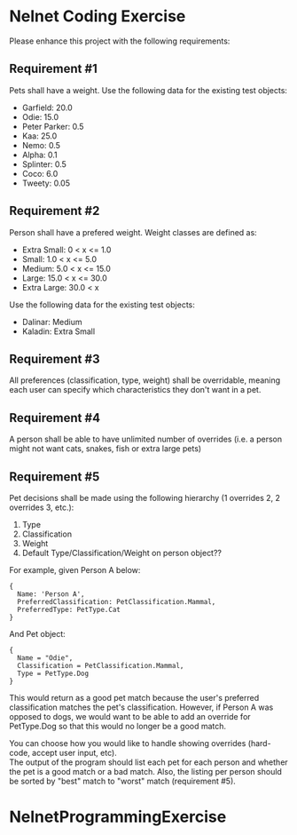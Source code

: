 # Nelnet Coding Exercise

Please enhance this project with the following requirements:

## Requirement #1
Pets shall have a weight.  Use the following data for the existing test objects:

- Garfield: 20.0
- Odie: 15.0
- Peter Parker: 0.5
- Kaa: 25.0
- Nemo: 0.5
- Alpha: 0.1
- Splinter: 0.5
- Coco: 6.0
- Tweety: 0.05

## Requirement #2
Person shall have a prefered weight.  Weight classes are defined as:

- Extra Small: 0 < x <= 1.0
- Small: 1.0 < x <= 5.0
- Medium: 5.0 < x <= 15.0
- Large: 15.0 < x <= 30.0
- Extra Large: 30.0 < x

Use the following data for the existing test objects:

- Dalinar: Medium
- Kaladin: Extra Small

## Requirement #3
All preferences (classification, type, weight) shall be overridable, meaning each user can specify which characteristics they don't want in a pet.

## Requirement #4
A person shall be able to have unlimited number of overrides (i.e. a person might not want cats, snakes, fish or extra large pets)

## Requirement #5
Pet decisions shall be made using the following hierarchy (1 overrides 2, 2 overrides 3, etc.):

1. Type
2. Classification
3. Weight
4. Default Type/Classification/Weight on person object??

For example, given Person A below:

```
{
  Name: 'Person A',
  PreferredClassification: PetClassification.Mammal,
  PreferredType: PetType.Cat
}
```

And Pet object:

```
{
  Name = "Odie",
  Classification = PetClassification.Mammal,
  Type = PetType.Dog
}
```

This would return as a good pet match because the user's preferred classification matches the pet's classification.  However, if Person A was opposed to dogs, we would want to be able to add an override for PetType.Dog so that this would no longer be a good match. 

You can choose how you would like to handle showing overrides (hard-code, accept user input, etc).  
The output of the program should list each pet for each person and whether the pet is a good match or a bad match.  Also, the listing per person should be sorted by "best" match to "worst" match (requirement #5).

# NelnetProgrammingExercise
